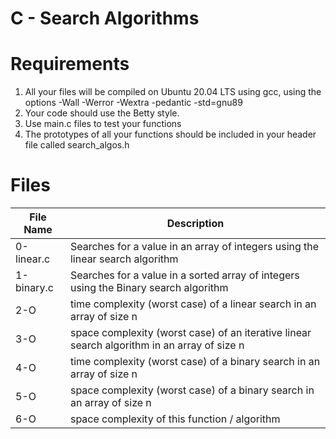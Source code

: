 # C - Search Algorithms

# Requirements
1. All your files will be compiled on Ubuntu 20.04 LTS using gcc, using the options -Wall -Werror -Wextra -pedantic -std=gnu89
2. Your code should use the Betty style.
3. Use main.c files to test your functions
4. The prototypes of all your functions should be included in your header file called search_algos.h

# Files
|File Name | Description |
|----------|-------------|
| 0-linear.c | Searches for a value in an array of integers using the linear search algorithm |
| 1-binary.c | Searches for a value in a sorted array of integers using the Binary search algorithm |
| 2-O | time complexity (worst case) of a linear search in an array of size n |
| 3-O | space complexity (worst case) of an iterative linear search algorithm in an array of size n |
| 4-O | time complexity (worst case) of a binary search in an array of size n |
| 5-O | space complexity (worst case) of a binary search in an array of size n |
| 6-O | space complexity of this function / algorithm |
